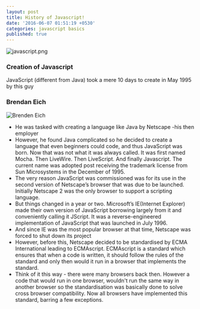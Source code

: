 ```yaml
---
layout: post
title: History of Javascript!
date: '2016-06-07 01:51:19 +0530'
categories: javascript basics
published: true
---
```




![javascript.png](http://ric.mclaughlin.today/assets/themes/ricify/images/javascript.png)

### Creation of Javascript
JavaScript (different from Java) took a mere 10 days to create in May 1995 by this guy 
### Brendan Eich
![Brenden Eich](https://upload.wikimedia.org/wikipedia/commons/d/d1/Brendan_Eich_Mozilla_Foundation_official_photo.jpg)


- He was tasked with creating a language like Java by Netscape -his then employer
- However, he found Java complicated so he decided to create a language that even beginners could code, and thus JavaScript was born. Now that was not what it was always called.  It was first named Mocha. Then LiveWire. Then  LiveScript. And finally Javascript. The current name was adopted post receiving the trademark license from Sun Microsystems in the December of 1995.
- The very reason JavaScript was commissioned was for its use in the second version of Netscape’s browser that was due to be launched. Initially Netscape 2 was the only browser to support a scripting language.
- But things changed in a year or two. Microsoft’s IE(Internet Explorer) made their own version of JavaScript borrowing largely from it and conveniently calling it JScript. It was a reverse-engineered implementation of  JavaScript that was launched in July 1996.
- And since IE was the most popular browser at that time, Netscape was forced to shut down its project
- However, before this,  Netscape decided to be standardised by ECMA International leading to ECMAscript. ECMAscript is a standard which ensures that when a code is written, it should follow the rules of the standard and only then would it run in a browser that implements the standard. 
- Think of it this way - there were many browsers back then. However a code that would run in one browser, wouldn't run the same way in another browser so the standardisation was basically done to solve cross browser compatibility. Now all browsers have implemented this standard, barring a few exceptions.



